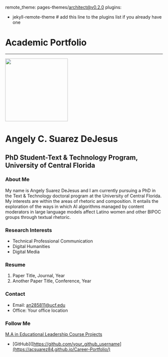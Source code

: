 remote_theme: pages-themes/architect@v0.2.0
plugins:
- jekyll-remote-theme # add this line to the plugins list if you already have one

# Academic Portfolio
---


<img align="left">
<img src="https://github.com/user-attachments/assets/ffe372ef-71ce-4491-8097-48fa7006a7ea" width="200" height="200"/>




# Angely C. Suarez DeJesus
## PhD Student-Text & Technology Program, University of Central Florida

### About Me
My name is Angely Suarez DeJesus and I am currently pursuing a PhD in the Text & Technology doctoral program at  the University of Central Florida. 
My interests are within the areas of rhetoric and composition. It entails the exploration of the ways in which AI algorithms managed by content moderators in large language models affect Latino women and other BIPOC groups  through textual rhetoric.

### Research Interests
- Technical Professional Communication
- Digital Humanities
- Digital Media

### Resume

1. Paper Title, Journal, Year
2. Another Paper Title, Conference, Year

### Contact

- Email: an285811@ucf.edu
- Office: Your office location

### Follow Me
[M.A in Educational Leadership Course Projects](https://sites.google.com/view/angely-suarez-dejesus/home)

- [GitHub]([https://github.com/your_github_username](https://acsuarez84.github.io/Career-Portfolio/)
